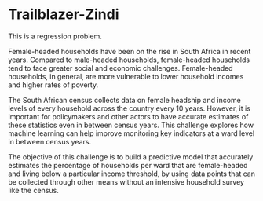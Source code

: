 # Trailblazer-Zindi

This is a regression problem.

Female-headed households have been on the rise in South Africa in recent years. Compared to male-headed households, female-headed households tend to face greater social and economic challenges. Female-headed households, in general, are more vulnerable to lower household incomes and higher rates of poverty.  

The South African census collects data on female headship and income levels of every household across the country every 10 years. However, it is important for policymakers and other actors to have accurate estimates of these statistics even in between census years. This challenge explores how machine learning can help improve monitoring key indicators at a ward level in between census years.  

The objective of this challenge is to build a predictive model that accurately estimates the percentage of households per ward that are female-headed and living below a particular income threshold, by using data points that can be collected through other means without an intensive household survey like the census.
